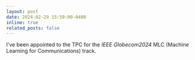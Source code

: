 ```yaml
---
layout: post
date: 2024-02-29 15:59:00-0400
inline: true
related_posts: false
---
```


I've been appointed to the TPC for the <i>IEEE Globecom2024</i> MLC (Machine Learning for Communications) track.